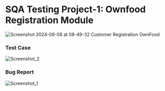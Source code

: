# SQA Testing Project-1: Ownfood Registration Module

![Screenshot 2024-08-08 at 08-49-32 Customer Registration OwnFood](https://github.com/user-attachments/assets/7a8058cc-c805-46a8-b4e8-831816470818)

### Test Case 
![Screenshot_2](https://github.com/user-attachments/assets/803bc19f-a0e2-4840-97cd-ea704e9b13cb)

### Bug Report
![Screenshot_1](https://github.com/user-attachments/assets/c194fe34-4157-4bf2-975b-da85322f22d7)
